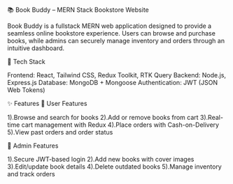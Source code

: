 📚 Book Buddy – MERN Stack Bookstore Website

Book Buddy is a fullstack MERN web application designed to provide a seamless online bookstore experience. Users can browse and purchase books, while admins can securely manage inventory and orders through an intuitive dashboard.

🚀 Tech Stack

Frontend: React, Tailwind CSS, Redux Toolkit, RTK Query
Backend: Node.js, Express.js
Database: MongoDB + Mongoose
Authentication: JWT (JSON Web Tokens)

✨ Features
👥 User Features

1).Browse and search for books
2).Add or remove books from cart
3).Real-time cart management with Redux
4).Place orders with Cash-on-Delivery
5).View past orders and order status

🔐 Admin Features

1).Secure JWT-based login
2).Add new books with cover images
3).Edit/update book details
4).Delete outdated books
5).Manage inventory and track orders
